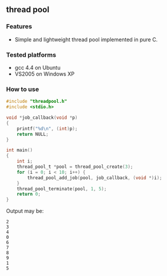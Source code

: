 ## thread pool

### Features
- Simple and lightweight thread pool implemented in pure C.

### Tested platforms
- gcc 4.4 on Ubuntu
- VS2005 on Windows XP

### How to use
```c
#include "threadpool.h"
#include <stdio.h>

void *job_callback(void *p)
{
	printf("%d\n", (int)p);
    return NULL;
}

int main()
{
    int i;
    thread_pool_t *pool = thread_pool_create(3);
    for (i = 0; i < 10; i++) {
        thread_pool_add_job(pool, job_callback, (void *)i);
    }
    thread_pool_terminate(pool, 1, 5);
    return 0;
}
```
Output may be:
```
2
3
4
0
6
7
8
9
1
5
```
